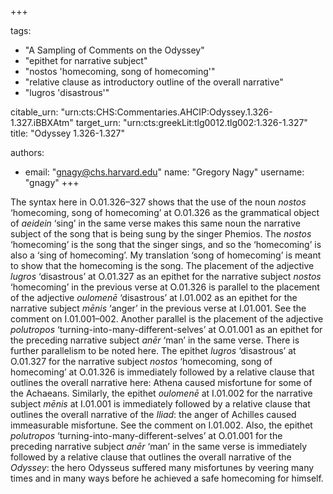 +++

tags:
- "A Sampling of Comments on the Odyssey"
- "epithet for narrative subject"
- "nostos &#39;homecoming, song of homecoming&#39;"
- "relative clause as introductory outline of the overall narrative"
- "lugros &#39;disastrous&#39;"

citable_urn: "urn:cts:CHS:Commentaries.AHCIP:Odyssey.1.326-1.327.iBBXAtm"
target_urn: "urn:cts:greekLit:tlg0012.tlg002:1.326-1.327"
title: "Odyssey 1.326-1.327"

authors:
- email: "gnagy@chs.harvard.edu"
  name: "Gregory Nagy"
  username: "gnagy"
+++

<p>The syntax here in O.01.326–327 shows that the use of the noun <em>nostos</em> ‘homecoming, song of homecoming’ at O.01.326 as the grammatical object of <em>aeidein</em> ‘sing’ in the same verse makes this same noun the narrative subject of the song that is being sung by the singer Phemios. The <em>nostos</em> ‘homecoming’ is the song that the singer sings, and so the ‘homecoming’ is also a ‘sing of homecoming’. My translation ‘song of homecoming’ is meant to show that the homecoming is the song. The placement of the adjective <em>lugros</em> ‘disastrous’ at O.01.327 as an epithet for the narrative subject <em>nostos</em> ‘homecoming’ in the previous verse at O.01.326 is parallel to the placement of the adjective <em>oulomenē</em> ‘disastrous’ at I.01.002 as an epithet for the narrative subject <em>mēnis</em> ‘anger’ in the previous verse at I.01.001. See the comment on I.01.001–002. Another parallel is the placement of the adjective <em>polutropos</em> ‘turning-into-many-different-selves’ at O.01.001 as an epithet for the preceding narrative subject <em>anēr</em> ‘man’ in the same verse. There is further parallelism to be noted here. The epithet <em>lugros</em> ‘disastrous’ at O.01.327 for the narrative subject <em>nostos</em> ‘homecoming, song of homecoming’ at O.01.326 is immediately followed by a relative clause that outlines the overall narrative here: Athena caused misfortune for some of the Achaeans. Similarly, the epithet <em>oulomenē</em> at I.01.002 for the narrative subject <em>mēnis</em> at I.01.001 is immediately followed by a relative clause that outlines the overall narrative of the <em>Iliad</em>: the anger of Achilles caused immeasurable misfortune. See the comment on I.01.002. Also, the epithet <em>polutropos</em> ‘turning-into-many-different-selves’ at O.01.001 for the preceding narrative subject <em>anēr</em> ‘man’ in the same verse is immediately followed by a relative clause that outlines the overall narrative of the <em>Odyssey</em>: the hero Odysseus suffered many misfortunes by veering many times and in many ways before he achieved a safe homecoming for himself. </p>